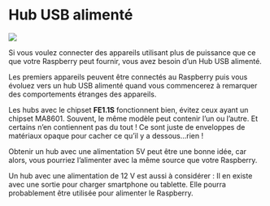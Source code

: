 # Hub USB alimenté

![](../en/hub.png)

Si vous voulez connecter des appareils utilisant plus de puissance que ce que votre Raspberry peut fournir, vous avez besoin d’un Hub USB alimenté.

Les premiers appareils peuvent être connectés au Raspberry puis vous évoluez vers un hub USB alimenté quand vous commencerez à remarquer des comportements étranges des appareils.

Les hubs avec le chipset **FE1.1S** fonctionnent bien, évitez ceux ayant un chipset MA8601. Souvent, le même modèle peut contenir l’un ou l’autre. Et certains n’en contiennent pas du tout ! Ce sont juste de enveloppes de matériaux opaque pour cacher ce qu’il y a dessous…rien !

Obtenir un hub avec une alimentation 5V peut être une bonne idée, car alors, vous pourriez l’alimenter avec la même source que votre Raspberry.

Un hub avec une alimentation de 12 V est aussi à considérer : Il en existe avec une sortie pour charger smartphone ou tablette. Elle pourra probablement être utilisée pour alimenter le Raspberry.
